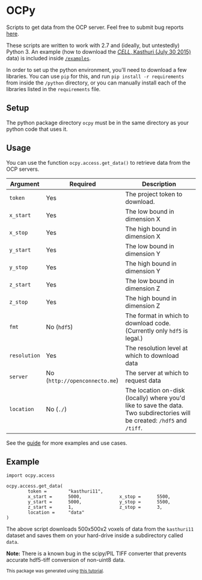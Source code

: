 # OCPy
Scripts to get data from the OCP server. Feel free to submit bug reports [here](https://github.com/openconnectome/ocpAccess/issues).

These scripts are written to work with 2.7 and (ideally, but untestedly) Python 3. An example (how to download the [*CELL*, Kasthuri (July 30 2015)](http://www.openconnectomeproject.org/#!kasthuri11/c12r2) data) is included inside [`/examples`](https://github.com/openconnectome/ocpAccess/tree/master/packages/python/examples).

In order to set up the python environment, you'll need to download a few libraries. You can use `pip` for this, and run `pip install -r requirements` from inside the `/python` directory, or you can manually install each of the libraries listed in the `requirements` file.


## Setup
The python package directory `ocpy` must be in the same directory as your python code that uses it.

## Usage
You can use the function `ocpy.access.get_data()` to retrieve data from the OCP servers.

| Argument | Required | Description |
|----------|----------|-------------|
| `token` | Yes | The project token to download. |
| `x_start` | Yes | The low bound in dimension X |
| `x_stop` | Yes | The high bound in dimension X |
| `y_start` | Yes | The low bound in dimension Y |
| `y_stop` | Yes | The high bound in dimension Y |
| `z_start` | Yes | The low bound in dimension Z |
| `z_stop` | Yes | The high bound in dimension Z |
| `fmt` | No (`hdf5`) | The format in which to download code. (Currently only `hdf5` is legal.) |
| `resolution` | Yes | The resolution level at which to download data |
| `server` | No (`http://openconnecto.me`) | The server at which to request data |
| `location` | No (`./`) | The location on-disk (locally) where you'd like to save the data. Two subdirectories will be created: `/hdf5` and `/tiff`. |

See the [guide](#) for more examples and use cases.

## Example

```
import ocpy.access

ocpy.access.get_data(
        token =        "kasthuri11",
        x_start =      5000,              x_stop =      5500,
        y_start =      5000,              y_stop =      5500,
        z_start =      1,                 z_stop =      3,
        location =     "data"
)
```

The above script downloads 500x500x2 voxels of data from the `kasthuri11` dataset and saves them on your hard-drive inside a subdirectory called `data`.

**Note:** There is a known bug in the scipy/PIL TIFF converter that prevents accurate hdf5-tiff conversion of non-uint8 data.

<small>This package was generated using [this tutorial](http://peterdowns.com/posts/first-time-with-pypi.html).</small>

